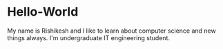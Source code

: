 # Hello-World
My name is Rishikesh and I like to learn about computer science and new things always.
I'm undergraduate IT engineering student.
